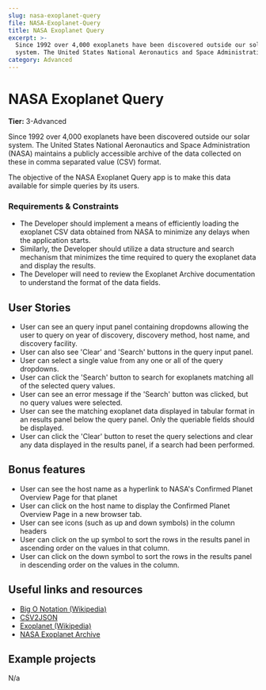 ```yaml
---
slug: nasa-exoplanet-query
file: NASA-Exoplanet-Query
title: NASA Exoplanet Query
excerpt: >-
  Since 1992 over 4,000 exoplanets have been discovered outside our solar
  system. The United States National Aeronautics and Space Administration
category: Advanced
---
```

# NASA Exoplanet Query

**Tier:** 3-Advanced

Since 1992 over 4,000 exoplanets have been discovered outside our solar
system. The United States National Aeronautics and Space Administration (NASA)
maintains a publicly accessible archive of the data collected on these in
comma separated value (CSV) format.

The objective of the NASA Exoplanet Query app is to make this data available 
for simple queries by its users. 

### Requirements & Constraints

- The Developer should implement a means of efficiently loading the exoplanet
CSV data obtained from NASA to minimize any delays when the application starts.
- Similarly, the Developer should utilize a data structure and search mechanism
that minimizes the time required to query the exoplanet data and display the
results.
- The Developer will need to review the Exoplanet Archive documentation to
understand the format of the data fields.

## User Stories

* User can see an query input panel containing dropdowns allowing the
user to query on year of discovery, discovery method, host name, and discovery
facility.
* User can also see 'Clear' and 'Search' buttons in the query input panel.
* User can select a single value from any one or all of the query
dropdowns.
* User can click the 'Search' button to search for exoplanets matching
all of the selected query values.
* User can see an error message if the 'Search' button was clicked, but
no query values were selected.
* User can see the matching exoplanet data displayed in tabular format 
in an results panel below the query panel. Only the queriable fields should
be displayed.
* User can click the 'Clear' button to reset the query selections and
clear any data displayed in the results panel, if a search had been performed.

## Bonus features

* User can see the host name as a hyperlink to NASA's Confirmed Planet
Overview Page for that planet
* User can click on the host name to display the Confirmed Planet Overview
Page in a new browser tab. 
* User can see icons (such as up and down symbols) in the column headers
* User can click on the up symbol to sort the rows in the results panel
in ascending order on the values in that column.
* User can click on the down symbol to sort the rows in the results panel
in descending order on the values in the column. 

## Useful links and resources

- [Big O Notation (Wikipedia)](https://en.wikipedia.org/wiki/Big_O_notation)
- [CSV2JSON](../1-Beginner/CSV2JSON-App.md)
- [Exoplanet (Wikipedia)](https://en.wikipedia.org/wiki/Exoplanet)
- [NASA Exoplanet Archive](https://exoplanetarchive.ipac.caltech.edu/cgi-bin/TblView/nph-tblView?app=ExoTbls&config=planets)

## Example projects

N/a
